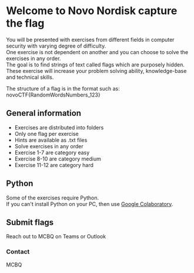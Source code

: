 # Welcome to Novo Nordisk capture the flag
You will be presented with exercises from different fields in computer security with varying degree of difficulty.\
One exercise is not dependent on another and you can choose to solve the exercises in any order.\
The goal is to find strings of text called flags which are purposely hidden.\
These exercise will increase your problem solving ability, knowledge-base and technical skills.

The structure of a flag is in the format such as:\
novoCTF{RandomWordsNumbers_123}

## General information
* Exercises are distributed into folders
* Only one flag per exercise
* Hints are available as .txt files
* Solve exercises in any order
* Exercise 1-7 are category easy
* Exercise 8-10 are category medium
* Exercise 11-12 are category hard

## Python
Some of the exercises require Python.\
If you can't install Python on your PC, then use [Google Colaboratory](https://colab.research.google.com/).

## Submit flags
Reach out to MCBQ on Teams or Outlook

### Contact
MCBQ

[Hidden Flag 0 - Surely nobody will look inside the readme]: #
[novoCTF{VeryHiddenZero_000}]: #